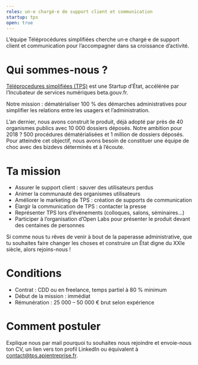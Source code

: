 ```yaml
---
roles: un·e chargé·e de support client et communication
startup: tps
open: true
---
```


L’équipe Téléprocédures simplifiées cherche un·e chargé·e de support client et communication pour l’accompagner dans sa croissance d’activité.

<!--more-->

# Qui sommes-nous ?

[Téléprocedures simplifiées (TPS)](https://tps.apientreprise.fr/) est une Startup d’État, accélérée par l’Incubateur de services numériques beta.gouv.fr.

Notre mission : dématérialiser 100 % des démarches administratives pour simplifier les relations entre les usagers et l’administration.

L’an dernier, nous avons construit le produit, déjà adopté par près de 40 organismes publics avec 10 000 dossiers déposés. Notre ambition pour 2018 ? 500 procédures dématérialisées et 1 million de dossiers déposés. Pour atteindre cet objectif, nous avons besoin de constituer une équipe de choc avec des bizdevs déterminés et à l’écoute.

# Ta mission

- Assurer le support client : sauver des utilisateurs perdus
- Animer la communauté des organismes utilisateurs
- Améliorer le marketing de TPS : création de supports de communication
- Élargir la communication de TPS : contacter la presse
- Représenter TPS lors d’événements (colloques, salons, séminaires…)
- Participer à l’organisation d’Open Labs pour présenter le produit devant des centaines de personnes

Si comme nous tu rêves de venir à bout de la paperasse administrative, que tu souhaites faire changer les choses et construire un État digne du XXIe siècle, alors rejoins-nous !

# Conditions

- Contrat : CDD ou en freelance, temps partiel à 80 % minimum
- Début de la mission : immédiat
- Rémunération : 25 000 – 50 000 € brut selon expérience

# Comment postuler

Explique nous par mail pourquoi tu souhaites nous rejoindre et envoie-nous ton CV, un lien vers ton profil LinkedIn ou équivalent à [contact@tps.apientreprise.fr](mailto:contact@tps.apientreprise.fr).
